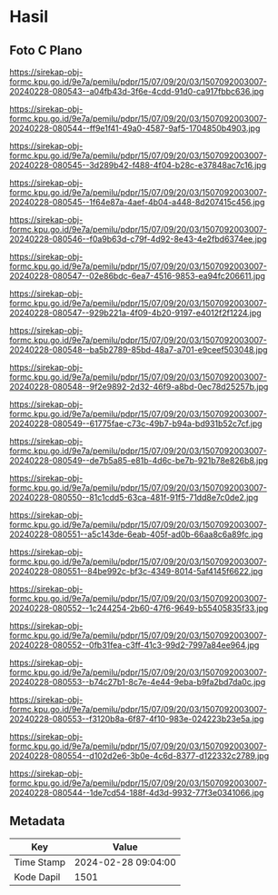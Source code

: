 # Hasil

## Foto C Plano

https://sirekap-obj-formc.kpu.go.id/9e7a/pemilu/pdpr/15/07/09/20/03/1507092003007-20240228-080543--a04fb43d-3f6e-4cdd-91d0-ca917fbbc636.jpg

https://sirekap-obj-formc.kpu.go.id/9e7a/pemilu/pdpr/15/07/09/20/03/1507092003007-20240228-080544--ff9e1f41-49a0-4587-9af5-1704850b4903.jpg

https://sirekap-obj-formc.kpu.go.id/9e7a/pemilu/pdpr/15/07/09/20/03/1507092003007-20240228-080545--3d289b42-f488-4f04-b28c-e37848ac7c16.jpg

https://sirekap-obj-formc.kpu.go.id/9e7a/pemilu/pdpr/15/07/09/20/03/1507092003007-20240228-080545--1f64e87a-4aef-4b04-a448-8d207415c456.jpg

https://sirekap-obj-formc.kpu.go.id/9e7a/pemilu/pdpr/15/07/09/20/03/1507092003007-20240228-080546--f0a9b63d-c79f-4d92-8e43-4e2fbd6374ee.jpg

https://sirekap-obj-formc.kpu.go.id/9e7a/pemilu/pdpr/15/07/09/20/03/1507092003007-20240228-080547--02e86bdc-6ea7-4516-9853-ea94fc206611.jpg

https://sirekap-obj-formc.kpu.go.id/9e7a/pemilu/pdpr/15/07/09/20/03/1507092003007-20240228-080547--929b221a-4f09-4b20-9197-e4012f2f1224.jpg

https://sirekap-obj-formc.kpu.go.id/9e7a/pemilu/pdpr/15/07/09/20/03/1507092003007-20240228-080548--ba5b2789-85bd-48a7-a701-e9ceef503048.jpg

https://sirekap-obj-formc.kpu.go.id/9e7a/pemilu/pdpr/15/07/09/20/03/1507092003007-20240228-080548--9f2e9892-2d32-46f9-a8bd-0ec78d25257b.jpg

https://sirekap-obj-formc.kpu.go.id/9e7a/pemilu/pdpr/15/07/09/20/03/1507092003007-20240228-080549--61775fae-c73c-49b7-b94a-bd931b52c7cf.jpg

https://sirekap-obj-formc.kpu.go.id/9e7a/pemilu/pdpr/15/07/09/20/03/1507092003007-20240228-080549--de7b5a85-e81b-4d6c-be7b-921b78e826b8.jpg

https://sirekap-obj-formc.kpu.go.id/9e7a/pemilu/pdpr/15/07/09/20/03/1507092003007-20240228-080550--81c1cdd5-63ca-481f-91f5-71dd8e7c0de2.jpg

https://sirekap-obj-formc.kpu.go.id/9e7a/pemilu/pdpr/15/07/09/20/03/1507092003007-20240228-080551--a5c143de-6eab-405f-ad0b-66aa8c6a89fc.jpg

https://sirekap-obj-formc.kpu.go.id/9e7a/pemilu/pdpr/15/07/09/20/03/1507092003007-20240228-080551--84be992c-bf3c-4349-8014-5af4145f6622.jpg

https://sirekap-obj-formc.kpu.go.id/9e7a/pemilu/pdpr/15/07/09/20/03/1507092003007-20240228-080552--1c244254-2b60-47f6-9649-b55405835f33.jpg

https://sirekap-obj-formc.kpu.go.id/9e7a/pemilu/pdpr/15/07/09/20/03/1507092003007-20240228-080552--0fb31fea-c3ff-41c3-99d2-7997a84ee964.jpg

https://sirekap-obj-formc.kpu.go.id/9e7a/pemilu/pdpr/15/07/09/20/03/1507092003007-20240228-080553--b74c27b1-8c7e-4e44-9eba-b9fa2bd7da0c.jpg

https://sirekap-obj-formc.kpu.go.id/9e7a/pemilu/pdpr/15/07/09/20/03/1507092003007-20240228-080553--f3120b8a-6f87-4f10-983e-024223b23e5a.jpg

https://sirekap-obj-formc.kpu.go.id/9e7a/pemilu/pdpr/15/07/09/20/03/1507092003007-20240228-080554--d102d2e6-3b0e-4c6d-8377-d122332c2789.jpg

https://sirekap-obj-formc.kpu.go.id/9e7a/pemilu/pdpr/15/07/09/20/03/1507092003007-20240228-080544--1de7cd54-188f-4d3d-9932-77f3e0341066.jpg


## Metadata

| Key        | Value               |
| ---------- | ------------------- |
| Time Stamp | 2024-02-28 09:04:00 |
| Kode Dapil | 1501                |




